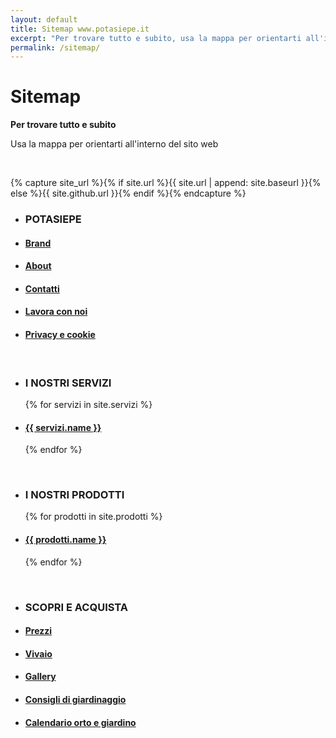 ```yaml
---
layout: default
title: Sitemap www.potasiepe.it
excerpt: "Per trovare tutto e subito, usa la mappa per orientarti all'interno del sito web potasiepe.it"
permalink: /sitemap/
---
```

# Sitemap

<p class="text-center"><strong> Per trovare tutto e subito </strong></p>

<p class="text-center"> Usa la mappa per orientarti all'interno del sito web </p>

<br>

{% capture site_url %}{% if site.url %}{{ site.url | append: site.baseurl }}{% else %}{{ site.github.url }}{% endif %}{% endcapture %}

<ul>
  <li><h3>POTASIEPE</h3></li>
  <li>
    <h4>
        <a class="page-link" href="/brand/" title="Brand"> Brand </a>
    </h4>
  </li>
  <li>
    <h4>
      	<a class="page-link" href="/chi-sono/" title="Chi sono"> About </a>
    </h4>
  </li>
  <li>
    <h4>
        <a class="page-link" href="/contatti/" title="Contatti"> Contatti </a>
    </h4>
  </li>
  <li>
    <h4>
        <a class="page-link" href="/lavora-con-noi/" title="Opportunità di lavoro"> Lavora con noi </a>
    </h4>
  </li>
  <li>
    <h4>
        <a class="page-link" href="/privacy/" title="Privacy e cookie"> Privacy e cookie </a>
    </h4>
  </li>
</ul>

<br>

<ul>
  <li><h3>I NOSTRI SERVIZI</h3></li>
	{% for servizi in site.servizi %}
		<li>
      <h4>
			<a class="page-link" href="{{ site.baseurl }}{{ servizi.url }}" title="{{ servizi.name }}">{{ servizi.name }}</a>
      </h4>
    </li>
	{% endfor %}
</ul>

<br>

<ul>
  <li><h3>I NOSTRI PRODOTTI</h3></li>
{% for prodotti in site.prodotti %}
  <li>
    <h4>
    <a class="page-link" href="{{ site.baseurl }}{{ prodotti.url }}" title="{{ prodotti.name }}">{{ prodotti.name }}</a>
    </h4>
  </li>
{% endfor %}
</ul>

<br>

<ul>
  <li><h3>SCOPRI E ACQUISTA</h3></li>
    <li>
      <h4>
          <a class="page-link" href="/prezzi/" title="Prezzi"> Prezzi </a>
      </h4>
    </li>
    <li>
      <h4>
      <a class="page-link" href="/vivaio/" title="Vivaio"> Vivaio </a>
      </h4>
    </li>
    <li>
      <h4>
          <a class="page-link" href="/gallery/" title="Foto Gallery"> Gallery </a>
      </h4>
    </li>
    <li>
      <h4>
          <a class="page-link" href="/news/" title="Blog"> Consigli di giardinaggio </a>
      </h4>
    </li>
    <li>
      <h4>
          <a class="page-link" href="/calendario-di-giardinaggio/" title="Calendario orto e giardino"> Calendario orto e giardino </a>
      </h4>
    </li>
</ul>

<br>
